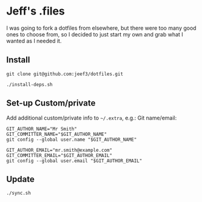 # Jeff's .files

I was going to fork a dotfiles from elsewhere, but there were too many good ones to choose from, so I decided to just start my own and grab what I wanted as I needed it.

## Install

`git clone git@github.com:jeef3/dotfiles.git`

`./install-deps.sh`

## Set-up Custom/private

Add additional custom/private info to `~/.extra`, e.g.: Git name/email:

```
GIT_AUTHOR_NAME="Mr Smith"
GIT_COMMITTER_NAME="$GIT_AUTHOR_NAME"
git config --global user.name "$GIT_AUTHOR_NAME"

GIT_AUTHOR_EMAIL="mr.smith@example.com"
GIT_COMMITTER_EMAIL="$GIT_AUTHOR_EMAIL"
git config --global user.email "$GIT_AUTHOR_EMAIL"
```

## Update

`./sync.sh`
